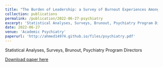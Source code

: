 ```yaml
---
title: "The Burden of Leadership: a Survey of Burnout Experiences Among Psychiatry Program Directors"
collection: publications
permalink: /publication/2022-06-27-psychiatry
excerpt: 'Statistical Analyses, Surveys, Brunout, Psychiatry Program Directors'
date: 2022-06-27
venue: 'Academic Psychiatry'
paperurl: 'http://ahmed14974.github.io/files/psychiatry.pdf'
---
```

Statistical Analyses, Surveys, Brunout, Psychiatry Program Directors

[Download paper here](http://ahmed14974.github.io/files/psychiatry.pdf)
